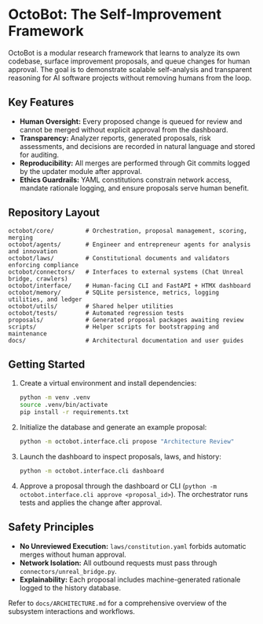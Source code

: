 # OctoBot: The Self-Improvement Framework

OctoBot is a modular research framework that learns to analyze its own codebase, surface improvement proposals, and queue
changes for human approval. The goal is to demonstrate scalable self-analysis and transparent reasoning for AI software
projects without removing humans from the loop.

## Key Features
- **Human Oversight:** Every proposed change is queued for review and cannot be merged without explicit approval from the
  dashboard.
- **Transparency:** Analyzer reports, generated proposals, risk assessments, and decisions are recorded in natural language
  and stored for auditing.
- **Reproducibility:** All merges are performed through Git commits logged by the updater module after approval.
- **Ethics Guardrails:** YAML constitutions constrain network access, mandate rationale logging, and ensure proposals serve
  human benefit.

## Repository Layout
```
octobot/core/         # Orchestration, proposal management, scoring, merging
octobot/agents/       # Engineer and entrepreneur agents for analysis and innovation
octobot/laws/         # Constitutional documents and validators enforcing compliance
octobot/connectors/   # Interfaces to external systems (Chat Unreal bridge, crawlers)
octobot/interface/    # Human-facing CLI and FastAPI + HTMX dashboard
octobot/memory/       # SQLite persistence, metrics, logging utilities, and ledger
octobot/utils/        # Shared helper utilities
octobot/tests/        # Automated regression tests
proposals/            # Generated proposal packages awaiting review
scripts/              # Helper scripts for bootstrapping and maintenance
docs/                 # Architectural documentation and user guides
```

## Getting Started
1. Create a virtual environment and install dependencies:
   ```bash
   python -m venv .venv
   source .venv/bin/activate
   pip install -r requirements.txt
   ```
2. Initialize the database and generate an example proposal:
   ```bash
   python -m octobot.interface.cli propose "Architecture Review"
   ```
3. Launch the dashboard to inspect proposals, laws, and history:
   ```bash
   python -m octobot.interface.cli dashboard
   ```
4. Approve a proposal through the dashboard or CLI (`python -m octobot.interface.cli approve <proposal_id>`). The orchestrator runs tests and applies the change after approval.

## Safety Principles
- **No Unreviewed Execution:** `laws/constitution.yaml` forbids automatic merges without human approval.
- **Network Isolation:** All outbound requests must pass through `connectors/unreal_bridge.py`.
- **Explainability:** Each proposal includes machine-generated rationale logged to the history database.

Refer to `docs/ARCHITECTURE.md` for a comprehensive overview of the subsystem interactions and workflows.
